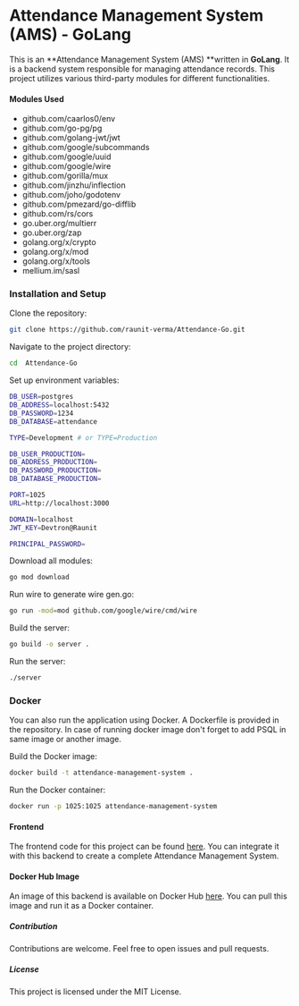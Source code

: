 # **Attendance Management System (AMS) - GoLang**
This is an **Attendance Management System (AMS) **written in **GoLang**. It is a backend system responsible for managing attendance records. This project utilizes various third-party modules for different functionalities.

#### **Modules Used**
- github.com/caarlos0/env
- github.com/go-pg/pg
- github.com/golang-jwt/jwt
- github.com/google/subcommands
- github.com/google/uuid
- github.com/google/wire
- github.com/gorilla/mux
- github.com/jinzhu/inflection
- github.com/joho/godotenv
- github.com/pmezard/go-difflib
- github.com/rs/cors
- go.uber.org/multierr
- go.uber.org/zap
- golang.org/x/crypto
- golang.org/x/mod
- golang.org/x/tools
- mellium.im/sasl

### **Installation and Setup**
Clone the repository:

```bash
git clone https://github.com/raunit-verma/Attendance-Go.git
```
Navigate to the project directory:
```bash
cd  Attendance-Go  
```
Set up environment variables:

```bash
DB_USER=postgres
DB_ADDRESS=localhost:5432
DB_PASSWORD=1234
DB_DATABASE=attendance

TYPE=Development # or TYPE=Production

DB_USER_PRODUCTION=
DB_ADDRESS_PRODUCTION=
DB_PASSWORD_PRODUCTION=
DB_DATABASE_PRODUCTION=

PORT=1025
URL=http://localhost:3000

DOMAIN=localhost
JWT_KEY=Devtron@Raunit

PRINCIPAL_PASSWORD=
```
Download all modules:
```bash
go mod download
```

Run wire to generate wire gen.go:

```bash
go run -mod=mod github.com/google/wire/cmd/wire
```
Build the server:
```bash
go build -o server .
```
Run the server:

```bash
./server
```
### **Docker**
You can also run the application using Docker. A Dockerfile is provided in the repository. In case of running docker image don't forget to add PSQL in same image or another image.

Build the Docker image:

```bash
docker build -t attendance-management-system .
```
Run the Docker container:

```bash
docker run -p 1025:1025 attendance-management-system
```
#### Frontend
The frontend code for this project can be found [here](https://github.com/raunit-verma/Attendance-React "here"). You can integrate it with this backend to create a complete Attendance Management System.

#### Docker Hub Image
An image of this backend is available on Docker Hub [here](https://hub.docker.com/repository/docker/raunitverma/attendance-project-go/general "here"). You can pull this image and run it as a Docker container.

##### Contribution
Contributions are welcome. Feel free to open issues and pull requests.

##### License
This project is licensed under the MIT License.